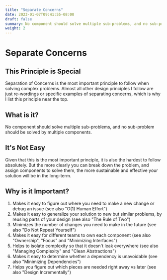 ```yaml
---
title: "Separate Concerns"
date: 2023-01-07T09:41:55-08:00
draft: false
summary: No component should solve multiple sub-problems, and no sub-problem should be solved by multiple components.
weight: 2
---
```


# Separate Concerns

## This Principle is Special

Separation of Concerns is the most important principle to follow when solving complex problems. Almost all other design principles I follow are just re-wordings or specific examples of separating concerns, which is why I list this principle near the top.

## What is it?

No component should solve multiple sub-problems, and no sub-problem should be solved by multiple components.

## It's Not Easy

Given that this is the most important principle, it is also the hardest to follow absolutely. But the more clearly you can break down the problem, and assign components to solve them, the more sustainable and effective your solution will be in the long-term.

## Why is it Important?

1. Makes it easy to figure out where you need to make a new change or debug an issue (see also "O(1) Human Effort")
2. Makes it easy to generalize your solution to new but similar problems, by reusing parts of your design (see also "The Rule of Two")
3. Minimizes the number of changes you need to make in the future (see also "Do Not Repeat Yourself")
4. Makes it easy for different teams to own each component (see also "Ownership", "Focus" and "Minimizing Interfaces")
5. Helps to isolate complexity so that it doesn't leak everywhere (see also "Managing Complexity" and "Clean Abstractions")
6. Makes it easy to determine whether a dependency is unavoidable (see also "Minimizing Dependencies")
7. Helps you figure out which pieces are needed right away vs later (see also "Design Incrementally")
